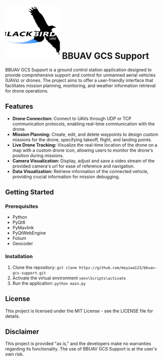 # ![logo](https://github.com/Meyiwa123/BBUAV-GCS-Support/blob/main/assets/bbuav.jpg) BBUAV GCS Support

BBUAV GCS Support is a ground control station application designed to provide comprehensive support and control for unmanned aerial vehicles (UAVs) or drones. The project aims to offer a user-friendly interface that facilitates mission planning, monitoring, and weather information retrieval for drone operations.

## Features
* **Drone Connection:** Connect to UAVs through UDP or TCP communication protocols, enabling real-time communication with the drone.
* **Mission Planning:** Create, edit, and delete waypoints to design custom missions for the drone, specifying takeoff, flight, and landing points.
* **Live Drone Tracking:** Visualize the real-time location of the drone on a map with a custom drone icon, allowing users to monitor the drone's position during missions.
* **Camera Visualization:** Display, adjust and save a video stream of the provided camera's url for ease of reference and navigation.
* **Data Visualization:** Retrieve information of the connected vehicle, providing crucial information for mission debugging.

## Getting Started
### Prerequisites
* Python
* PyQt6
* PyMavlink
* PyQtWebEngine
* Folium
* Geocoder

### Installation
1. Clone the repository: 
`git clone https://github.com/meyiwa123/bbuav-gcs-support.git`
2. Activate the virtual environment 
`venv\Scripts\activate`
3. Run the application: 
`python main.py`

## License
This project is licensed under the MIT License - see the LICENSE file for details.

## Disclaimer
This project is provided "as is," and the developers make no warranties regarding its functionality. The use of BBUAV GCS Support is at the user's own risk.